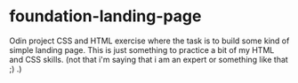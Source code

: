 # foundation-landing-page
Odin project CSS and HTML exercise where the task is to build some kind of simple landing page.
This is just something to practice a bit of my HTML and CSS skills. (not that i'm saying that i am an expert or something like that ;) .)
